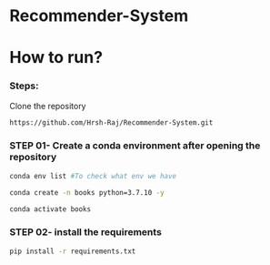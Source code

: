 # Recommender-System

# How to run?
### Steps: 

Clone the repository

```bash
https://github.com/Hrsh-Raj/Recommender-System.git
```
### STEP 01- Create a conda environment after opening the repository


```bash
conda env list #To check what env we have
``` 

```bash
conda create -n books python=3.7.10 -y
```

```bash
conda activate books
```


### STEP 02- install the requirements
```bash
pip install -r requirements.txt
```